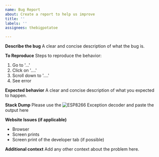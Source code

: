 ```yaml
---
name: Bug Report
about: Create a report to help us improve
title: ''
labels: ''
assignees: thebigpotatoe

---
```


**Describe the bug**
A clear and concise description of what the bug is.

**To Reproduce**
Steps to reproduce the behavior:
1. Go to '...'
2. Click on '....'
3. Scroll down to '....'
4. See error

**Expected behavior**
A clear and concise description of what you expected to happen.

**Stack Dump**
Please use the ![ESP8266 Exception](https://github.com/me-no-dev/EspExceptionDecoder) decoder and paste the output here

**Website Issues (if applicable)**
 - Browser
 - Screen prints
 - Screen print of the developer tab (if possible)

**Additional context**
Add any other context about the problem here.
